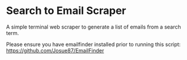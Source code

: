 # Search to Email Scraper
A simple terminal web scraper to generate a list of emails from a search term.

Please ensure you have emailfinder installed prior to running this script:
https://github.com/Josue87/EmailFinder
